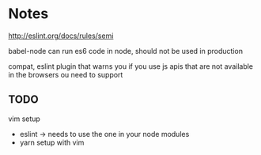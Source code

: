# Notes

http://eslint.org/docs/rules/semi

babel-node can run es6 code in node, should not be used in production

compat, eslint plugin that warns you if you use js apis that are not available in the browsers ou need to support
## TODO
vim setup
- eslint -> needs to use the one in your node modules
- yarn setup with vim
